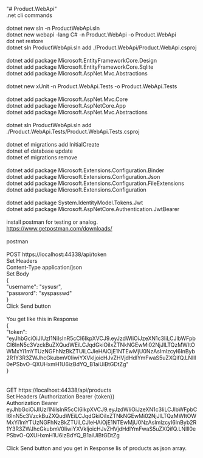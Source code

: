 "# Product.WebApi" </br>
.net cli commands</br>
</br>
dotnet new sln -n ProductWebApi.sln
</br>
dotnet new webapi -lang C# -n Product.WebApi -o Product.WebApi</br>
dot net restore</br>
dotnet sln  ProductWebApi.sln add ./Product.WebApi/Product.WebApi.csproj</br>
</br>
dotnet add package Microsoft.EntityFrameworkCore.Design</br>
dotnet add package Microsoft.EntityFrameworkCore.Sqlite</br>
dotnet add package Microsoft.AspNet.Mvc.Abstractions</br>
</br>
dotnet new xUnit -n  Product.WebApi.Tests -o Product.WebApi.Tests</br>
</br>
dotnet add package Microsoft.AspNet.Mvc.Core</br>
dotnet add package Microsoft.AspNetCore.App</br>
dotnet add package Microsoft.AspNet.Mvc.Abstractions</br>
</br>
dotnet sln  ProductWebApi.sln add ./Product.WebApi.Tests/Product.WebApi.Tests.csproj</br>
</br>
dotnet ef migrations add InitialCreate</br>
dotnet ef database update</br>
dotnet ef migrations remove</br>
</br>
dotnet add package Microsoft.Extensions.Configuration.Binder</br>
dotnet add package Microsoft.Extensions.Configuration.Json</br>
dotnet add package Microsoft.Extensions.Configuration.FileExtensions</br>
dotnet add package Microsoft.Extensions.Configuration</br>
</br>
dotnet add package System.IdentityModel.Tokens.Jwt</br>
dotnet add package Microsoft.AspNetCore.Authentication.JwtBearer</br>
</br>
install postman for testing or analog.</br>
https://www.getpostman.com/downloads/</br>
</br>
postman</br>
</br> 
POST  https://localhost:44338/api/token </br>
Set Headers </br>
Content-Type application/json </br>
Set Body</br>
{</br>
  "username": "sysusr",</br>
  "password": "syspasswd"</br>
}</br>
Click Send button</br>
</br>
You get like this in Response</br>
{</br>
    "token": "eyJhbGciOiJIUzI1NiIsInR5cCI6IkpXVCJ9.eyJzdWIiOiJzeXN1c3IiLCJlbWFpbCI6InN5c3VzckBuZXQudWEiLCJqdGkiOiIxZTNkNGEwMi02NjJlLTQzMWItOWMxYi1mYTUzNGFhNzBkZTUiLCJleHAiOjE1NTEwMjU0NzAsImlzcyI6InByb2R1Y3R3ZWJhcGkubmV0IiwiYXVkIjoicHJvZHVjdHdlYmFwaS5uZXQifQ.LNlll0ePSbvO-QXUHxmH1U6izBdYQ_B1aiUiBtGDtZg"</br>
}</br>
</br>
</br>
GET https://localhost:44338/api/products</br>
Set Headers (Authorization Bearer {token})</br>
Authorization Bearer eyJhbGciOiJIUzI1NiIsInR5cCI6IkpXVCJ9.eyJzdWIiOiJzeXN1c3IiLCJlbWFpbCI6InN5c3VzckBuZXQudWEiLCJqdGkiOiIxZTNkNGEwMi02NjJlLTQzMWItOWMxYi1mYTUzNGFhNzBkZTUiLCJleHAiOjE1NTEwMjU0NzAsImlzcyI6InByb2R1Y3R3ZWJhcGkubmV0IiwiYXVkIjoicHJvZHVjdHdlYmFwaS5uZXQifQ.LNlll0ePSbvO-QXUHxmH1U6izBdYQ_B1aiUiBtGDtZg</br>
</br>
Click Send button and you get in Response lis of products as json array.</br>
